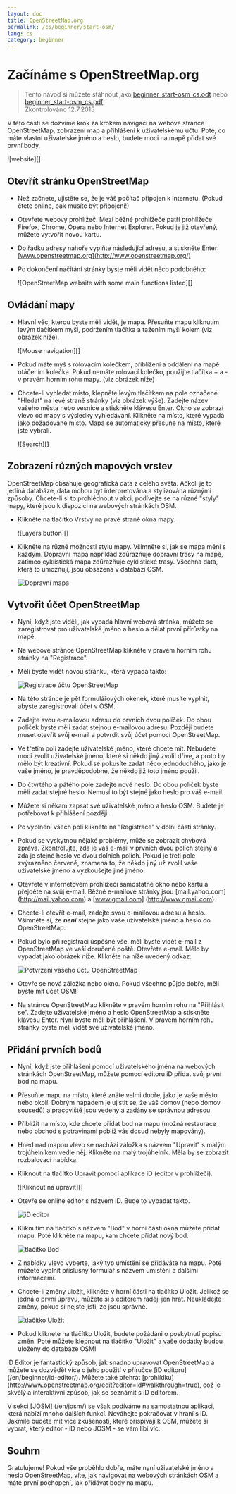 ```yaml
---
layout: doc
title: OpenStreetMap.org
permalink: /cs/beginner/start-osm/
lang: cs
category: beginner
---
```


Začínáme s OpenStreetMap.org
====================================

> Tento návod si můžete stáhnout jako [beginner_start-osm_cs.odt](/files/beginner_start-osm_cs.odt) nebo [beginner_start-osm_cs.pdf](/files/beginner_start-osm_cs.pdf)  
> Zkontrolováno 12.7.2015  

V této části se dozvíme krok za krokem navigaci na webové stránce OpenStreetMap, zobrazení map a přihlášení k uživatelskému účtu. Poté, co máte vlastní uživatelské jméno a heslo, budete moci na mapě přidat své první body.

![website][]

Otevřít stránku OpenStreetMap
-------------------------------

- Než začnete, ujistěte se, že je váš počítač připojen k internetu. (Pokud čtete online, pak musíte být připojeni!)
- Otevřete webový prohlížeč. Mezi běžné prohlížeče patří prohlížeče Firefox, Chrome, Opera nebo Internet Explorer. Pokud je již otevřený, můžete vytvořit novou kartu.
- Do řádku adresy nahoře vyplňte následující adresu, a stiskněte Enter:
    [www.openstreetmap.org](http://www.openstreetmap.org/)
- Po dokončení načítání stránky byste měli vidět něco podobného:

    ![OpenStreetMap website with some main functions listed][]

Ovládání mapy
----------------

- Hlavní věc, kterou byste měli vidět, je mapa. Přesuňte mapu kliknutím levým tlačítkem myši, podržením tlačítka a tažením myší kolem (viz obrázek níže).

    ![Mouse navigation][]

- Pokud máte myš s rolovacím kolečkem, přiblížení a oddálení na mapě otáčením kolečka. Pokud nemáte rolovací kolečko, použijte tlačítka + a - v pravém horním rohu mapy. (viz obrázek níže)
- Chcete-li vyhledat místo, klepněte levým tlačítkem na pole označené "Hledat" na levé straně stránky (viz obrázek výše). Zadejte název vašeho města nebo vesnice a stiskněte klávesu Enter. Okno se zobrazí vlevo od mapy s výsledky vyhledávání. Klikněte na místo, které vypadá jako požadované místo. Mapa se automaticky přesune na místo, které jste vybrali.

    ![Search][]
   

Zobrazení různých mapových vrstev
------------------------

OpenStreetMap obsahuje geografická data z celého světa. Ačkoli je to jediná databáze, data mohou být interpretována a stylizována různými způsoby. Chcete-li si to prohlédnout v akci, podívejte se na různé "styly" mapy, které jsou k dispozici na webových stránkách OSM.

- Klikněte na tlačítko Vrstvy na pravé straně okna mapy.

    ![Layers button][]

- Klikněte na různé možnosti stylu mapy. Všimněte si, jak se mapa mění s každým. Dopravní mapa například zdůrazňuje dopravní trasy na mapě, zatímco cyklistická mapa zdůrazňuje cyklistické trasy. Všechna data, která to umožňují, jsou obsažena v databázi OSM.

    ![Dopravní mapa][] 

Vytvořit účet OpenStreetMap
-------------------------------

- Nyní, když jste viděli, jak vypadá hlavní webová stránka, můžete se zaregistrovat pro uživatelské jméno a heslo a dělat první přírůstky na mapě.
- Na webové stránce OpenStreetMap klikněte v pravém horním rohu stránky na "Registrace".
- Měli byste vidět novou stránku, která vypadá takto:

    ![Registrace účtu OpenStreetMap][] 

- Na této stránce je pět formulářových okének, které musíte vyplnit, abyste zaregistrovali účet v OSM.
- Zadejte svou e-mailovou adresu do prvních dvou políček. Do obou políček byste měli zadat stejnou e-mailovou adresu. Později budete muset otevřít svůj e-mail a potvrdit svůj účet pomocí OpenStreetMap.
- Ve třetím poli zadejte uživatelské jméno, které chcete mít. Nebudete moci zvolit uživatelské jméno, které si někdo jiný zvolil dříve, a proto by mělo být kreativní. Pokud se pokusíte zadat něco jednoduchého, jako je vaše jméno, je pravděpodobné, že někdo již toto jméno použil.
- Do čtvrtého a pátého pole zadejte nové heslo. Do obou políček byste měli zadat stejné heslo. Nemusí to být stejné jako heslo pro váš e-mail.
- Můžete si někam zapsat své uživatelské jméno a heslo OSM. Budete je potřebovat k přihlášení později.
- Po vyplnění všech polí klikněte na "Registrace" v dolní části stránky.
- Pokud se vyskytnou nějaké problémy, může se zobrazit chybová zpráva. Zkontrolujte, zda je váš e-mail v prvních dvou polích stejný a zda je stejné heslo ve dvou dolních polích. Pokud je třetí pole zvýrazněno červeně, znamená to, že někdo jiný už zvolil vaše uživatelské jméno a vyzkoušejte jiné jméno.
- Otevřete v internetovém prohlížeči samostatné okno nebo kartu a přejděte na svůj e-mail. Běžné e-mailové stránky jsou [mail.yahoo.com] (http://mail.yahoo.com) a [www.gmail.com] (http://www.gmail.com).
- Chcete-li otevřít e-mail, zadejte svou e-mailovou adresu a heslo. Všimněte si, že ___není___ stejné jako vaše uživatelské jméno a heslo do OpenStreetMap.
- Pokud bylo při registraci úspěšné vše, měli byste vidět e-mail z OpenStreetMap ve vaší doručené poště. Otevřete e-mail. Mělo by vypadat jako obrázek níže. Klikněte na níže uvedený odkaz:

    ![Potvrzení vašeho účtu OpenStreetMap][] 

- Otevře se nová záložka nebo okno. Pokud všechno půjde dobře, měli byste mít účet OSM!
- Na stránce OpenStreetMap klikněte v pravém horním rohu na "Přihlásit se". Zadejte uživatelské jméno a heslo OpenStreetMap a stiskněte klávesu Enter. Nyní byste měli být přihlášeni. V pravém horním rohu stránky byste měli vidět své uživatelské jméno.

Přidání prvních bodů
------------------------

- Nyní, když jste přihlášeni pomocí uživatelského jména na webových stránkách OpenStreetMap, můžete pomocí editoru iD přidat svůj první bod na mapu.
- Přesuňte mapu na místo, které znáte velmi dobře, jako je vaše město nebo okolí. Dobrým nápadem je ujistit se, že váš domov (nebo domov sousedů) a pracoviště jsou vedeny a zadány se správnou adresou. 
- Přiblížit na místo, kde chcete přidat bod na mapu (možná restaurace nebo obchod s potravinami poblíž vás dosud nebyly mapovány).
- Hned nad mapou vlevo se nachází záložka s názvem "Upravit" s malým trojúhelníkem vedle něj. Klikněte na malý trojúhelník. Měla by se zobrazit rozbalovací nabídka.
- Kliknout na tlačítko Upravit pomocí aplikace iD (editor v prohlížeči).

    ![Kliknout na upravit][] 

- Otevře se online editor s názvem iD. Bude to vypadat takto.

    ![iD editor][] 

- Kliknutím na tlačítko s názvem "Bod" v horní části okna můžete přidat mapu. Poté klikněte na mapu, kam chcete přidat nový bod.

    ![tlačítko Bod][]     

- Z nabídky vlevo vyberte, jaký typ umístění se přidáváte na mapu. Poté můžete vyplnit příslušný formulář s názvem umístění a dalšími informacemi.
- Chcete-li změny uložit, klikněte v horní části na tlačítko Uložit. Jelikož se jedná o první úpravu, můžete si s editorem raději jen hrát. Neukládejte změny, pokud si nejste jisti, že jsou správné.

    ![tlačítko Uložit][]     

- Pokud kliknete na tlačítko Uložit, budete požádáni o poskytnutí popisu změn. Poté můžete klepnout na tlačítko "Uložit" a vaše dodatky budou uloženy do databáze OSM!


iD Editor je fantastický způsob, jak snadno upravovat OpenStreetMap a můžete se dozvědět více o jeho použití v příručce [iD editoru] (/en/beginner/id-editor/). Můžete také přehrát [prohlídku] (http://www.openstreetmap.org/edit?editor=id#walkthrough=true), což je skvělý a interaktivní způsob, jak se seznámit s iD editorem.

V sekci [JOSM] (/en/josm/) se však podíváme na samostatnou aplikaci, která nabízí mnoho dalších funkcí. Neváhejte pokračovat v hraní s iD. Jakmile budete mít více zkušeností, které přispívají k OSM, můžete si vybrat, který editor - iD nebo JOSM - se vám líbí víc.

Souhrn
------- 

Gratulujeme! Pokud vše proběhlo dobře, máte nyní uživatelské jméno a heslo OpenStreetMap, víte, jak navigovat na webových stránkách OSM a máte první pochopení, jak přidávat body na mapu.



[webová stránka]: /images/beginner/start-osm_website.png
[Web OpenStreetMap s uvedenými některými hlavními funkcemi]: /images/beginner/osm-website-main-functions.png 
[Navigace myší]: /images/beginner/mouse-navigation.png 
[Hledání]: /images/beginner/search.png 
[tlačítko Vrstvy]: /images/beginner/layers.png 
[Dopravní mapa]: /images/beginner/transport-map.png 
[Registrace účtu OpenStreetMap]: /images/beginner/registering-account.png 
[Potvrzení vašeho účtu OpenStreetMap]: /images/beginner/confirming-account.png
[kliknutím upravit]: /images/beginner/click-edit.png 
[iD editor]: /images/beginner/id-editor.png 
[tlačítko Bod]: /images/beginner/point-button.png 
[tlačítko Uložit]: /images/beginner/save-button.png